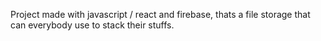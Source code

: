 Project made with javascript / react and firebase, thats a file storage that can everybody use to stack their stuffs.
